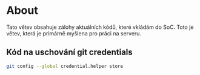 # About
Tato větev obsahuje zálohy aktuálních kódů, které vkládám do SoC. Toto je větev, která je primárně myšlena pro práci na serveru.


## Kód na uschování git credentials
```bash
git config --global credential.helper store
```
